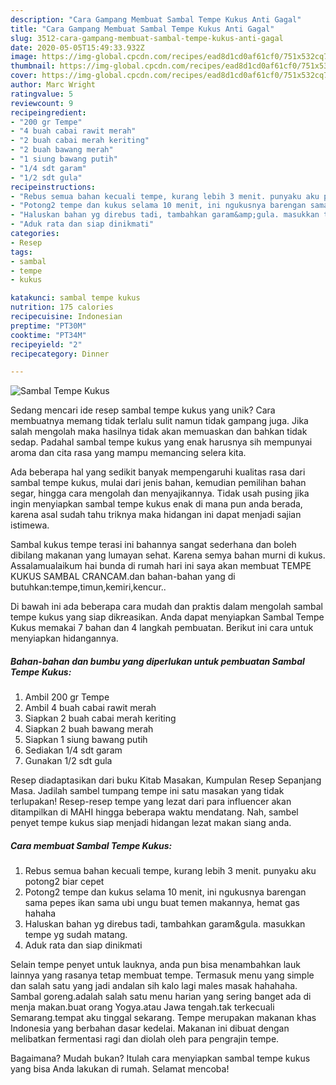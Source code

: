 ```yaml
---
description: "Cara Gampang Membuat Sambal Tempe Kukus Anti Gagal"
title: "Cara Gampang Membuat Sambal Tempe Kukus Anti Gagal"
slug: 3512-cara-gampang-membuat-sambal-tempe-kukus-anti-gagal
date: 2020-05-05T15:49:33.932Z
image: https://img-global.cpcdn.com/recipes/ead8d1cd0af61cf0/751x532cq70/sambal-tempe-kukus-foto-resep-utama.jpg
thumbnail: https://img-global.cpcdn.com/recipes/ead8d1cd0af61cf0/751x532cq70/sambal-tempe-kukus-foto-resep-utama.jpg
cover: https://img-global.cpcdn.com/recipes/ead8d1cd0af61cf0/751x532cq70/sambal-tempe-kukus-foto-resep-utama.jpg
author: Marc Wright
ratingvalue: 5
reviewcount: 9
recipeingredient:
- "200 gr Tempe"
- "4 buah cabai rawit merah"
- "2 buah cabai merah keriting"
- "2 buah bawang merah"
- "1 siung bawang putih"
- "1/4 sdt garam"
- "1/2 sdt gula"
recipeinstructions:
- "Rebus semua bahan kecuali tempe, kurang lebih 3 menit. punyaku aku potong2 biar cepet"
- "Potong2 tempe dan kukus selama 10 menit, ini ngukusnya barengan sama pepes ikan sama ubi ungu buat temen makannya, hemat gas hahaha"
- "Haluskan bahan yg direbus tadi, tambahkan garam&amp;gula. masukkan tempe yg sudah matang."
- "Aduk rata dan siap dinikmati"
categories:
- Resep
tags:
- sambal
- tempe
- kukus

katakunci: sambal tempe kukus 
nutrition: 175 calories
recipecuisine: Indonesian
preptime: "PT30M"
cooktime: "PT34M"
recipeyield: "2"
recipecategory: Dinner

---
```



![Sambal Tempe Kukus](https://img-global.cpcdn.com/recipes/ead8d1cd0af61cf0/751x532cq70/sambal-tempe-kukus-foto-resep-utama.jpg)

Sedang mencari ide resep sambal tempe kukus yang unik? Cara membuatnya memang tidak terlalu sulit namun tidak gampang juga. Jika salah mengolah maka hasilnya tidak akan memuaskan dan bahkan tidak sedap. Padahal sambal tempe kukus yang enak harusnya sih mempunyai aroma dan cita rasa yang mampu memancing selera kita.

Ada beberapa hal yang sedikit banyak mempengaruhi kualitas rasa dari sambal tempe kukus, mulai dari jenis bahan, kemudian pemilihan bahan segar, hingga cara mengolah dan menyajikannya. Tidak usah pusing jika ingin menyiapkan sambal tempe kukus enak di mana pun anda berada, karena asal sudah tahu triknya maka hidangan ini dapat menjadi sajian istimewa.

Sambal kukus tempe terasi ini bahannya sangat sederhana dan boleh dibilang makanan yang lumayan sehat. Karena semya bahan murni di kukus. Assalamualaikum hai bunda di rumah hari ini saya akan membuat TEMPE KUKUS SAMBAL CRANCAM.dan bahan-bahan yang di butuhkan:tempe,timun,kemiri,kencur..


Di bawah ini ada beberapa cara mudah dan praktis dalam mengolah sambal tempe kukus yang siap dikreasikan. Anda dapat menyiapkan Sambal Tempe Kukus memakai 7 bahan dan 4 langkah pembuatan. Berikut ini cara untuk menyiapkan hidangannya.

<!--inarticleads1-->

##### Bahan-bahan dan bumbu yang diperlukan untuk pembuatan Sambal Tempe Kukus:

1. Ambil 200 gr Tempe
1. Ambil 4 buah cabai rawit merah
1. Siapkan 2 buah cabai merah keriting
1. Siapkan 2 buah bawang merah
1. Siapkan 1 siung bawang putih
1. Sediakan 1/4 sdt garam
1. Gunakan 1/2 sdt gula


Resep diadaptasikan dari buku Kitab Masakan, Kumpulan Resep Sepanjang Masa. Jadilah sambel tumpang tempe ini satu masakan yang tidak terlupakan! Resep-resep tempe yang lezat dari para influencer akan ditampilkan di MAHI hingga beberapa waktu mendatang. Nah, sambel penyet tempe kukus siap menjadi hidangan lezat makan siang anda. 

<!--inarticleads2-->

##### Cara membuat Sambal Tempe Kukus:

1. Rebus semua bahan kecuali tempe, kurang lebih 3 menit. punyaku aku potong2 biar cepet
1. Potong2 tempe dan kukus selama 10 menit, ini ngukusnya barengan sama pepes ikan sama ubi ungu buat temen makannya, hemat gas hahaha
1. Haluskan bahan yg direbus tadi, tambahkan garam&amp;gula. masukkan tempe yg sudah matang.
1. Aduk rata dan siap dinikmati


Selain tempe penyet untuk lauknya, anda pun bisa menambahkan lauk lainnya yang rasanya tetap membuat tempe. Termasuk menu yang simple dan salah satu yang jadi andalan sih kalo lagi males masak hahahaha. Sambal goreng.adalah salah satu menu harian yang sering banget ada di menja makan.buat orang Yogya.atau Jawa tengah.tak terkecuali Semarang.tempat aku tinggal sekarang. Tempe merupakan makanan khas Indonesia yang berbahan dasar kedelai. Makanan ini dibuat dengan melibatkan fermentasi ragi dan diolah oleh para pengrajin tempe. 

Bagaimana? Mudah bukan? Itulah cara menyiapkan sambal tempe kukus yang bisa Anda lakukan di rumah. Selamat mencoba!
